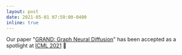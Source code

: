 ```yaml
---
layout: post
date: 2021-05-01 07:59:00-0400
inline: true
---
```


Our paper "[GRAND: Graph Neural Diffusion](https://arxiv.org/abs/2106.10934)" has been accepted as a spotlight at [ICML 2021](https://icml.cc/) 🎉